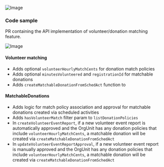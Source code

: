 ![Image](https://github.com/user-attachments/assets/42466c2c-af41-44bc-97fa-bc423c1fc283)


### Code sample
PR containing the API implementation of volunteer/donation matching feature.

![Image](https://github.com/user-attachments/assets/9a994fbf-a010-4660-ae24-f6350c5b8911)

#### Volunteer matching
- Adds optional `volunteerHourlyMatchCents` for donation match policies
- Adds optional `minutesVolunteered` and `registrationId` for matchable donations
- Adds `createMatchableDonationFromSchedAct` function to 

#### MatchableDonations
- Adds logic for match policy association and approval for matchable donations created via scheduled activities
- Adds `hasVolunteerMatch` filter param to `listDonationPolicies`
- In `createVolunteerEventReport`, if a new volunteer event report is automatically approved and the OrgUnit has any donation policies that include `volunteerHourlyMatchCents`, a matchable donation will be created via `createMatchableDonationFromSchedAct`
- In `updateVolunteerEventReportApproval`, if a new volunteer event report is manually approved and the OrgUnit has any donation policies that include `volunteerHourlyMatchCents`, a matchable donation will be created via `createMatchableDonationFromSchedAct`


